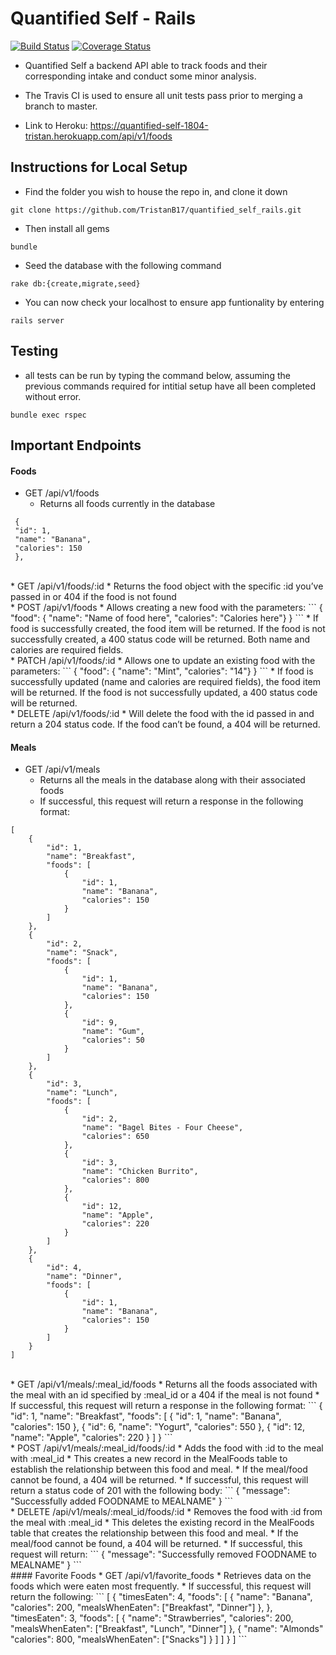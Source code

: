 # Quantified Self - Rails
[![Build Status](https://travis-ci.com/TristanB17/quantified_self_rails.svg?branch=master)](https://travis-ci.com/TristanB17/quantified_self_rails)
[![Coverage Status](https://coveralls.io/repos/github/TristanB17/quantified_self_rails/badge.svg?branch=master)](https://coveralls.io/github/TristanB17/quantified_self_rails?branch=master)

* Quantified Self a backend API able to track foods and their corresponding intake and conduct some minor analysis. 

* The Travis CI is used to ensure all unit tests pass prior to merging a branch to master.

* Link to Heroku: https://quantified-self-1804-tristan.herokuapp.com/api/v1/foods

## Instructions for Local Setup
  * Find the folder you wish to house the repo in, and clone it down <br/>
```
git clone https://github.com/TristanB17/quantified_self_rails.git
```
  * Then install all gems 
```
bundle
```
  * Seed the database with the following command<br/>
```
rake db:{create,migrate,seed}
```
  * You can now check your localhost to ensure app funtionality by entering 
 ```
rails server
```

## Testing 

  - all tests can be run by typing the command below, assuming the previous commands required for intitial setup have all been completed without error. <br/>
  ```
  bundle exec rspec
  ```

## Important Endpoints

#### Foods

* GET /api/v1/foods
  * Returns all foods currently in the database
```
 {
 "id": 1,
 "name": "Banana",
 "calories": 150
 },
```
 </br>
* GET /api/v1/foods/:id 
  * Returns the food object with the specific :id you’ve passed in or 404 if the food is not found
 </br>
* POST /api/v1/foods 
  * Allows creating a new food with the parameters: 
 ```
 { "food": { "name": "Name of food here", "calories": "Calories here"} }
 ```
  * If food is successfully created, the food item will be returned. If the food is not successfully created, a 400 status code will be returned. Both name and calories are required fields. 
 </br>
* PATCH /api/v1/foods/:id
  * Allows one to update an existing food with the parameters:
```
{ "food": { "name": "Mint", "calories": "14"} }
```
  * If food is successfully updated (name and calories are required fields), the food item will be returned. If the food is not successfully updated, a 400 status code will be returned.
</br>
* DELETE /api/v1/foods/:id
  * Will delete the food with the id passed in and return a 204 status code. If the food can’t be found, a 404 will be returned.
</br>

#### Meals

* GET /api/v1/meals
  * Returns all the meals in the database along with their associated foods
  * If successful, this request will return a response in the following format:
```
[
    {
        "id": 1,
        "name": "Breakfast",
        "foods": [
            {
                "id": 1,
                "name": "Banana",
                "calories": 150
            }
        ]
    },
    {
        "id": 2,
        "name": "Snack",
        "foods": [
            {
                "id": 1,
                "name": "Banana",
                "calories": 150
            },
            {
                "id": 9,
                "name": "Gum",
                "calories": 50
            }
        ]
    },
    {
        "id": 3,
        "name": "Lunch",
        "foods": [
            {
                "id": 2,
                "name": "Bagel Bites - Four Cheese",
                "calories": 650
            },
            {
                "id": 3,
                "name": "Chicken Burrito",
                "calories": 800
            },
            {
                "id": 12,
                "name": "Apple",
                "calories": 220
            }
        ]
    },
    {
        "id": 4,
        "name": "Dinner",
        "foods": [
            {
                "id": 1,
                "name": "Banana",
                "calories": 150
            }
        ]
    }
]
```
</br> 
* GET /api/v1/meals/:meal_id/foods
  * Returns all the foods associated with the meal with an id specified by :meal_id or a 404 if the meal is not found
  * If successful, this request will return a response in the following format:
```
{
    "id": 1,
    "name": "Breakfast",
    "foods": [
        {
            "id": 1,
            "name": "Banana",
            "calories": 150
        },
        {
            "id": 6,
            "name": "Yogurt",
            "calories": 550
        },
        {
            "id": 12,
            "name": "Apple",
            "calories": 220
        }
    ]
}
```
</br>
* POST /api/v1/meals/:meal_id/foods/:id
  * Adds the food with :id to the meal with :meal_id
  * This creates a new record in the MealFoods table to establish the relationship between this food and meal. 
  * If the meal/food cannot be found, a 404 will be returned.
  * If successful, this request will return a status code of 201 with the following body:
```
{
    "message": "Successfully added FOODNAME to MEALNAME"
}
```
</br>
* DELETE /api/v1/meals/:meal_id/foods/:id
  * Removes the food with :id from the meal with :meal_id
  * This deletes the existing record in the MealFoods table that creates the relationship between this food and meal.
  * If the meal/food cannot be found, a 404 will be returned.
  * If successful, this request will return:
```
{
    "message": "Successfully removed FOODNAME to MEALNAME"
}
```
</br>
#### Favorite Foods
* GET /api/v1/favorite_foods
  * Retrieves data on the foods which were eaten most frequently. 
  * If successful, this request will return the following:
```
[
  {
    "timesEaten": 4,
    "foods":
      [
        {
          "name": "Banana",
          "calories": 200,
          "mealsWhenEaten": ["Breakfast", "Dinner"]
        },
  },
  "timesEaten": 3,
  "foods":
    [
      {
        "name": "Strawberries",
        "calories": 200,
        "mealsWhenEaten": ["Breakfast", "Lunch", "Dinner"]
      },
      {
        "name": "Almonds"
        "calories": 800,
        "mealsWhenEaten": ["Snacks"]
      }
    ]
    ]
  }
]
```
